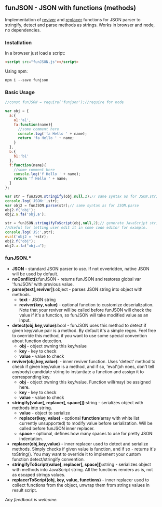 ## funJSON - JSON with functions (methods)

Implementation of [reviver](https://developer.mozilla.org/en-US/docs/Web/JavaScript/Reference/Global_Objects/JSON/parse#Parameters) and [replacer](https://developer.mozilla.org/en-US/docs/Web/JavaScript/Reference/Global_Objects/JSON/stringify#The_replacer_parameter) functions for JSON parser to stringify, detect and parse methods as strings.
Works in browser and node, no dependencies.

### Installation
In a browser just load a script:
```html
<script src="funJSON.js"></script>
```
Using npm:
```
npm i --save funjson
```

### Basic Usage

```javascript
//const funJSON = require('funjson');//require for node

var obj = {
  a:{
    a1:'a1',
    fa:function(name){
      //some comment here
      console.log('fa Hello ' + name);
      return 'fa Hello ' + name;
    }
  },
  b:{
    b1:'b1'
  },
  f:function(name){
    //some comment here
    console.log('f Hello ' + name);
    return 'f Hello ' + name;
  }
};

var str = funJSON.stringify(obj,null,2);// same syntax as for JSON.stringify
console.log('JSON:',str);
var obj2 = funJSON.parse(str);// same syntax as for JSON.parse
obj2.f('obj');
obj2.a.fa('obj.a');

str = funJSON.stringifyToScript(obj,null,2);// generate JavaScript string.
//Useful for letting user edit it in some code editor for example.
console.log('JS:',str);
eval('obj2 = '+str);
obj2.f("obj");
obj2.a.fa("obj.a");

```
### funJSON.\*

  * **JSON** - standard JSON parser to use. If not ovveridden, native JSON will be used by default.
  * **noConflict()**:funJSON - returns funJSON and restores global var 'funJSON' with previous value.
  * **parse(text\[,reviver\])**:object - parses JSON string into object with methods.
    * **text** - JSON string
    * **reviver(key, value)** - optional function to customize deserialization. Note that your reviver will be called before funJSON will check the value if it's a function, so funJSON will take modified value as an input.
  * **detect(obj,key,value)**:bool - funJSON uses this method to detect if given key/value pair is a method. By default it's a simple regex. Feel free to override this method, if you want to use some special convention about function detection.
    * **obj** - object owning this key/value
    * **key** - key to check
    * **value** - value to check
  * **reviver(obj,key,value)**: - inner reviver function. Uses 'detect' method to check if given key/value is a method, and if so, 'eval'(oh noes, don't tell anybody) candidate string to instantiate a function and assign it to corresponding key.
    * **obj** - object owning this key/value. Function will(may) be assigned here.
    * **key** - key to check
    * **value** - value to check
  * **stringify(value\[, replacer\[, space\]\])**:string - serializes object with methods into string.
    * **value** - object to serialize
    * **replacer(key, value)** - optional **function**(array with white list currently unsupported) to modify value before serialization. Will be called before funJSON inner replacer.
    * **space** - optional, defines how many spaces to use for pretty JSON indentation.
  * **replacer(obj,key,value)** - inner replacer used to detect and serialize methods. Simply checks if given value is function, and if so - returns it's toString(). You may want to override it to implement your custom function detect/stringify convention.
  * **stringifyToScript(value\[, replacer\[, space\]\])**:string - serializes object with methods into JavaScript string. All the functions renders as is, not as escaped strings values.
  * **replacerToScript(obj, key, value, functions)** - inner replacer used to collect functions from the object, unwrap them from strings values in result script.

*Any feedback is welcome.*
